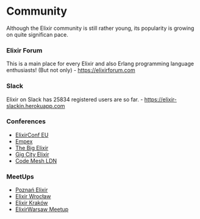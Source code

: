 # Community

Although the Elixir community is still rather young, its popularity is growing on quite significan pace.

### Elixir Forum

This is a main place for every Elixir and also Erlang programming language enthusiasts! (But not only) - https://elixirforum.com

### Slack

Elixir on Slack has 25834 registered users are so far. - https://elixir-slackin.herokuapp.com

### Conferences

- [ElixirConf EU](http://www.elixirconf.eu/elixirconfeu2019)
- [Empex](https://empex.co)
- [The Big Elixir](https://www.thebigelixir.com)
- [Gig City Elixir](https://www.gigcityelixir.com)
- [Code Mesh LDN](https://codesync.global/conferences/code-mesh-ldn/)

### MeetUps

- [Poznań Elixir](https://www.meetup.com/pl-PL/Poznan-Elixir/)
- [Elixir Wrocław](https://www.meetup.com/pl-PL/Elixir-Wroclaw/)
- [Elixir Kraków](https://www.meetup.com/pl-PL/Elixir-Krakow/)
- [ElixirWarsaw Meetup](https://www.meetup.com/pl-PL/ElixirWarsaw-Meetup/)
